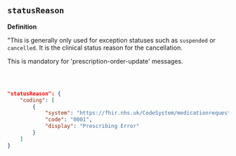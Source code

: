 ## `statusReason`

<b>Definition</b><br>

"This is generally only used for exception statuses such as `suspended` or `cancelled`. It is the clinical status reason for the cancellation.

This is mandatory for 'prescription-order-update' messages.

<br>

```json

"statusReason": {
    "coding": [
        {
            "system": "https://fhir.nhs.uk/CodeSystem/medicationrequest-status-reason",
            "code": "0001",
            "display": "Prescribing Error"
        }
    ]
}

 ````       